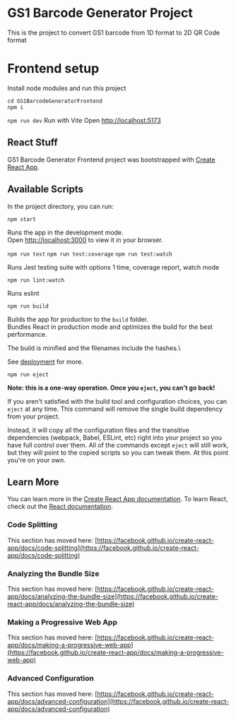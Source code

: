 # GS1 Barcode Generator Project
This is the project to convert GS1 barcode from 1D format to 2D QR Code format

# Frontend setup

Install node modules and run this project
```
cd GS1BarcodeGeneratorFrontend
npm i
```

```npm run dev```
Run with Vite Open [http://localhost:5173](http://localhost:5173)

## React Stuff
GS1 Barcode Generator Frontend project was bootstrapped with [Create React App](https://github.com/facebook/create-react-app).

## Available Scripts

In the project directory, you can run:

```npm start```

Runs the app in the development mode.\
Open [http://localhost:3000](http://localhost:3000) to view it in your browser.

```npm run test``` 
```npm run test:coverage```
```npm run test:watch```

Runs Jest testing suite with options 1 time, coverage report,  watch mode

```npm run lint:watch```

Runs eslint

```npm run build```

Builds the app for production to the `build` folder.\
Bundles React in production mode and optimizes the build for the best performance.

The build is minified and the filenames include the hashes.\

See [deployment](https://facebook.github.io/create-react-app/docs/deployment) for more.

```npm run eject```

**Note: this is a one-way operation. Once you `eject`, you can't go back!**

If you aren't satisfied with the build tool and configuration choices, you can `eject` at any time. This command will remove the single build dependency from your project.

Instead, it will copy all the configuration files and the transitive dependencies (webpack, Babel, ESLint, etc) right into your project so you have full control over them. All of the commands except `eject` will still work, but they will point to the copied scripts so you can tweak them. At this point you're on your own.

## Learn More

You can learn more in the [Create React App documentation](https://facebook.github.io/create-react-app/docs/getting-started).
To learn React, check out the [React documentation](https://reactjs.org/).

### Code Splitting

This section has moved here: [https://facebook.github.io/create-react-app/docs/code-splitting](https://facebook.github.io/create-react-app/docs/code-splitting)

### Analyzing the Bundle Size

This section has moved here: [https://facebook.github.io/create-react-app/docs/analyzing-the-bundle-size](https://facebook.github.io/create-react-app/docs/analyzing-the-bundle-size)

### Making a Progressive Web App

This section has moved here: [https://facebook.github.io/create-react-app/docs/making-a-progressive-web-app](https://facebook.github.io/create-react-app/docs/making-a-progressive-web-app)

### Advanced Configuration

This section has moved here: [https://facebook.github.io/create-react-app/docs/advanced-configuration](https://facebook.github.io/create-react-app/docs/advanced-configuration)

